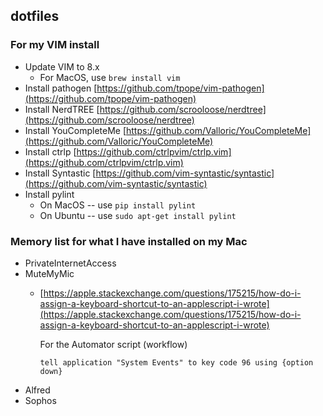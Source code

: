 dotfiles
-----------------------------

### For my VIM install

* Update VIM to 8.x
    * For MacOS, use `brew install vim`
* Install pathogen [https://github.com/tpope/vim-pathogen](https://github.com/tpope/vim-pathogen)
* Install NerdTREE [https://github.com/scrooloose/nerdtree](https://github.com/scrooloose/nerdtree)
* Install YouCompleteMe [https://github.com/Valloric/YouCompleteMe](https://github.com/Valloric/YouCompleteMe)
* Install ctrlp [https://github.com/ctrlpvim/ctrlp.vim](https://github.com/ctrlpvim/ctrlp.vim)
* Install Syntastic [https://github.com/vim-syntastic/syntastic](https://github.com/vim-syntastic/syntastic)
* Install pylint
    * On MacOS -- use `pip install pylint`
    * On Ubuntu -- use `sudo apt-get install pylint`

### Memory list for what I have installed on my Mac

* PrivateInternetAccess
* MuteMyMic
   * [https://apple.stackexchange.com/questions/175215/how-do-i-assign-a-keyboard-shortcut-to-an-applescript-i-wrote](https://apple.stackexchange.com/questions/175215/how-do-i-assign-a-keyboard-shortcut-to-an-applescript-i-wrote)
       
       For the Automator script (workflow)
       
         tell application "System Events" to key code 96 using {option down}
* Alfred
* Sophos
